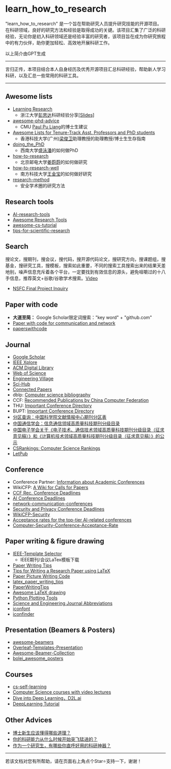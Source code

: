 # learn_how_to_research

"learn_how_to_research" 是一个旨在帮助研究人员提升研究技能的开源项目。在科研领域，良好的研究方法和经验是取得成功的关键。该项目汇集了广泛的科研经验，无论你是初入科研领域还是经验丰富的研究者，该项目旨在成为你研究旅程中的有力伙伴，助你更加轻松、高效地开展科研工作。

以上简介由GPT生成

---

言归正传，本项目结合本人自身经历及优秀开源项目汇总科研经验，帮助新人学习科研，以及汇总一些常用的科研工具。

---

## Awesome lists 

- [Learning Research](https://github.com/pengsida/learning_research)
  - 浙江大学[彭思达](https://pengsida.net/)科研经验分享[[Slides]](https://pengsida.net/files/how_to_do_research_v3.pdf) 
- [awesome-phd-advice](https://github.com/pliang279/awesome-phd-advice)
  - CMU [Paul Pu Liang](https://www.cs.cmu.edu/~pliang/)的博士生建议
- [Awesome Lists for Tenure-Track Asst. Professors and PhD students](https://github.com/JunweiLiang/awesome_lists)
  - 香港科技大学(广州)[梁俊卫](https://junweiliang.me/)助理教授的助理教授/博士生生存指南 
- [doing_the_PhD](https://github.com/shengyp/doing_the_PhD)
  - 西南大学[盛泳潘](https://shengyp.github.io/)的如何做PhD 
- [how-to-research](https://github.com/jwwthu/how-to-research)
  - 北京邮电大学[姜蔚蔚](https://jwwthu.github.io/)的如何做研究
- [how-to-research-well](https://github.com/jinbao-wang/how-to-research-well)
  - 南方科技大学[王金宝](https://jinbao-wang.github.io/)的如何做好研究 
- [research-method](https://github.com/secdr/research-method)
  - 安全学术圈的研究方法


## Research tools
- [AI-research-tools](https://github.com/bighuang624/AI-research-tools)
- [Awesome Research Tools](https://github.com/emptymalei/awesome-research)
- [awesome-cs-tutorial](https://github.com/sanbuphy/awesome-cs-tutorial)
- [tips-for-scientific-research](https://github.com/tzxiang/tips-for-scientific-research)

## Search

搜论文，搜期刊，搜会议，搜代码，搜开源代码论文，搜研究方向，搜课题组，搜基金，搜研究工具，搜模板，搜索如此重要，不同的搜索工具搜索出来的结果天差地别，噪声信息充斥着各个平台，一定要找到有效信息的源头，避免咀嚼过的十八手信息，推荐英文+谷歌/谷歌学术搜索。[Video](https://www.bilibili.com/video/BV1yw411F7J1/?spm_id_from=333.337.search-card.all.click)

- [NSFC Final Project Inquiry](https://kd.nsfc.gov.cn/)

## Paper with code
- **大道至简：** Google Scholar限定词搜索："key word" + "github.com"
- [Paper with code for communication and network](https://github.com/Xuezhenggdut/Paper_with_code_for_communication_and_network)
- [paperswithcode](https://paperswithcode.com/)

## Journal
- [Google Scholar](https://scholar.google.com/)
- [IEEE Xplore](https://ieeexplore.ieee.org/Xplore/home.jsp)
- [ACM Digital Library](https://dl.acm.org/)
- [Web of Science](https://webofscience.clarivate.cn/wos/alldb/basic-search)
- [Engineering Village](https://www.engineeringvillage.com/home.url)
- [Sci-Hub](https://sci-hub.se/)
- [Connected Papers](https://www.connectedpapers.com/)
- dblp: [Computer science bibliography](https://dblp.org/)
- CCF: [Recommended Publications by China Computer Federation](https://www.ccf.org.cn/Academic_Evaluation/By_category/)
- THU: [Important Conference Directory](https://www.sist.tsinghua.edu.cn/__local/0/E3/67/303DEC8D1B54395036E70EECAF6_AD515DFB_5643C0.pdf?e=.pdf)
- BUPT: [Important Conference Directory](https://sice.bupt.edu.cn/kxyj/zyhylb.htm)
- [分区查询：中国科学院文献情报中心期刊分区表](https://www.fenqubiao.com/Default.aspx)
- [中国通信学会：信息通信领域高质量科技期刊分级目录](https://www.china-cic.cn/Detail/24/3234/3234)
- [中国电子学会关于《电子技术、通信技术领域高质量科技期刊分级目录（征求意见稿）》和《计算机技术领域高质量科技期刊分级目录（征求意见稿）》的公示](https://www.cie.org.cn/list_43/11070.html)
- [CSRankings: Computer Science Rankings](https://csrankings.org/#/index?all&us)
- [LetPub](https://www.letpub.com.cn/)

## Conference
- Conference Partner: [Information about Academic Conferences](https://www.myhuiban.com/)
- WikiCFP: [A Wiki for Calls for Papers](http://www.wikicfp.com/cfp/)
- [CCF Rec. Conference Deadlines](https://ccfddl.github.io/)
- [AI Conference Deadlines](https://aideadlin.es/?sub=ML,NLP,DM,KR,CV,CG,RO,SP,AP,HCI)
- [network-communication-conferences](https://github.com/jwwthu/network-communication-conferences)
- [Security and Privacy Conference Deadlines](https://sec-deadlines.github.io/)
- [WikiCFP-Security](http://wikicfp.com/cfp/call?conference=security&skip=1)
- [Acceptance rates for the top-tier AI-related conferences](https://github.com/lixin4ever/Conference-Acceptance-Rate)
- [Computer-Security-Conference-Acceptance-Rate](https://github.com/liupuz/Computer-Security-Conference-Acceptance-Rate)

## Paper writing & figure drawing
- [IEEE-Template Selector](https://template-selector.ieee.org/secure/templateSelector/publicationType)
  - IEEE期刊/会议LaTex模板下载
- [Paper Writing Tips](https://github.com/MLNLP-World/Paper-Writing-Tips)
- [Tips for Writing a Research Paper using LaTeX](https://github.com/guanyingc/latex_paper_writing_tips)
- [Paper Picture Writing Code](https://github.com/MLNLP-World/Paper-Picture-Writing-Code)
- [latex_paper_writing_tips](https://github.com/guanyingc/latex_paper_writing_tips)
- [PaperWritingTips](https://github.com/cooelf/PaperWritingTips)
- [Awesome LaTeX drawing](https://github.com/xinychen/awesome-latex-drawing)
- [Python Plotting Tools](https://github.com/guanyingc/python_plot_utils)
- [Science and Engineering Journal Abbreviations](https://woodward.library.ubc.ca/woodward/research-help/journal-abbreviations/)
- [iconfont](https://www.iconfont.cn/?spm=a313x.7781069.1998910419.d4d0a486a)
- [iconfinder](https://www.iconfinder.com/)

## Presentation (Beamers & Posters)
- [awesome-beamers](https://github.com/XiangyunHuang/awesome-beamers)
- [Overleaf-Templates-Presentation](https://www.overleaf.com/latex/templates/tagged/presentation)
- [Awesome-Beamer-Collection](https://github.com/lemoxiao/Awesome-Beamer-Collection)
- [bolei_awesome_posters](https://github.com/zhoubolei/bolei_awesome_posters)

## Courses
- [cs-self-learning](https://github.com/PKUFlyingPig/cs-self-learning)
- [Computer Science courses with video lectures](https://github.com/Developer-Y/cs-video-courses)
- [Dive into Deep Learning，D2L.ai](https://github.com/d2l-ai/d2l-zh)
- [DeepLearning Tutorial](https://github.com/Mikoto10032/DeepLearning)

## Other Advices
- [博士新生应该懂得哪些道理？](https://www.zhihu.com/question/338503201/answer/3251327758)
- [你的科研能力从什么时候开始突飞猛进的？](https://www.zhihu.com/question/524855881/answer/2819447733)
- [作为一个研究生，有哪些你直呼好用的科研神器？](https://www.zhihu.com/question/484596211)

---
若该文档对您有所帮助，请在页面右上角点个Star:star:支持一下，谢谢！